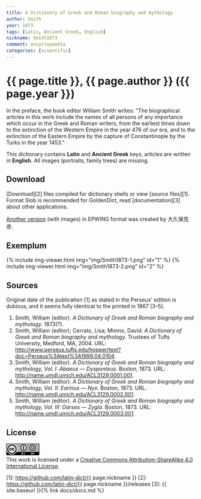 ```yaml
---
title: A Dictionary of Greek and Roman biography and mythology
author: Smith
year: 1873
tags: [Latin, Ancient Greek, English]
nickname: Smith1873
comment: encyclopaedia
categories: [scientific]
---
```

# {{ page.title }}, {{ page.author }} ({{ page.year }})

In the preface, the book editor William Smith writes: "The biographical articles in this work include the names of all persons of any importance which occur in the Greek and Roman writers, from the earliest times down to the extinction of the Western Empire in the year 476 of our era, and to the extinction of the Eastern Empire by the capture of Constantinople by the Turks in the year 1453."

This dictionary contains **Latin** and **Ancient Greek** keys, articles are written in **English**. All images (portraits, family trees) are missing.


## Download

[Download][2] files compiled for dictionary shells or view [source files][1]. Format Slob is recommended for GoldenDict, read [documentation][3] about other applications.

[Another version](http://classicalepwing.osdn.jp/download.html) (with images) in EPWING format was created by 大久保克彦.


## Exemplum

{% include img-viewer.html img="img/Smith1873-1.png" id="1" %}
{% include img-viewer.html img="img/Smith1873-2.png" id="2" %}


## Sources

Original date of the publication \[1\] as stated in the Perseus' edition is dubious, and it seems fully identical to the printed in 1867 \[3–5\]. 

1. Smith, William (editor). _A Dictionary of Greek and Roman biography and mythology._ 1873(?).
1. Smith, William (editor); Cerrato, Lisa; Mimno, David. _A Dictionary of Greek and Roman biography and mythology._ Trustees of Tufts University, Medford, MA, 2004. URL: <http://www.perseus.tufts.edu/hopper/text?doc=Perseus%3Atext%3A1999.04.0104>.
1. Smith, William (editor). _A Dictionary of Greek and Roman biography and mythology, Vol. I: Abaeus — Dysponteus._ Boston, 1873. URL: <http://name.umdl.umich.edu/ACL3129.0001.001>.
1. Smith, William (editor). _A Dictionary of Greek and Roman biography and mythology, Vol. II: Earinus — Nyx._ Boston, 1873. URL: <http://name.umdl.umich.edu/ACL3129.0002.001>.
1. Smith, William (editor). _A Dictionary of Greek and Roman biography and mythology, Vol. III: Oarses — Zygia._ Boston, 1873. URL: <http://name.umdl.umich.edu/ACL3129.0003.001>.


## License

[![CC BY-SA](/assets/img/license-by-sa.png)](https://creativecommons.org/licenses/by-sa/4.0/)\
This work is licensed under a [Creative Commons Attribution-ShareAlike 4.0 International License](https://creativecommons.org/licenses/by-sa/4.0/).

[1]: https://github.com/latin-dict/{{ page.nickname }}
[2]: https://github.com/latin-dict/{{ page.nickname }}/releases
[3]: {{ site.baseurl }}{% link docs/docs.md %}
